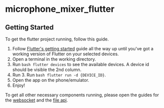 # microphone_mixer_flutter

## Getting Started

To get the flutter project running, follow this guide.

1. Follow [Flutter's getting started](https://docs.flutter.dev/get-started/install) guide all the way up until you've got a working version of Flutter on your selected devices.
2. Open a terminal in the working directory.
3. Run `bash flutter devices` to see the available devices. A device id should be visible the 2nd column.
4. Run 3. Run `bash flutter run -d {DEVICE_ID}`.
5. Open the app on the phone/emulator.
6. Enjoy!

To get all other necessary components running, please open the guides for the [websocket](./local-websocket/README.md) and the [file api](./local-audio-api/README.MD).
